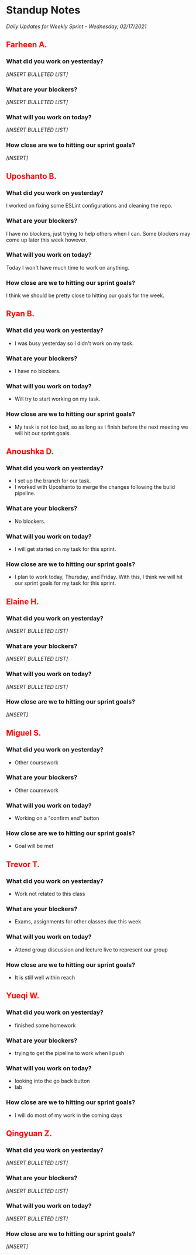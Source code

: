 # Standup Notes
*Daily Updates for Weekly Sprint - Wednesday, 02/17/2021*

## <span style="color: red;">Farheen A.</span> 

### What did you work on yesterday?
*[INSERT BULLETED LIST]*

### What are your blockers?
*[INSERT BULLETED LIST]*

### What will you work on today?
*[INSERT BULLETED LIST]*

### How close are we to hitting our sprint goals?
*[INSERT]*

## <span style="color: red;">Uposhanto B.</span> 

### What did you work on yesterday?
I worked on fixing some ESLint configurations and cleaning the repo. 

### What are your blockers?
I have no blockers, just trying to help others when I can. Some blockers may come up later this week however.

### What will you work on today?
Today I won't have much time to work on anything.

### How close are we to hitting our sprint goals?
I think we should be pretty close to hitting our goals for the week.

## <span style="color: red;">Ryan B.</span>

### What did you work on yesterday?
- I was busy yesterday so I didn't work on my task.

### What are your blockers?
- I have no blockers.

### What will you work on today?
- Will try to start working on my task.
### How close are we to hitting our sprint goals?
- My task is not too bad, so as long as I finish before the next meeting we will hit our sprint goals.

## <span style="color: red;">Anoushka D.</span>

### What did you work on yesterday?
- I set up the branch for our task. 
- I worked with Uposhanto to merge the changes following the build pipeline.

### What are your blockers?
- No blockers.

### What will you work on today?
- I will get started on my task for this sprint.

### How close are we to hitting our sprint goals?
- I plan to work today, Thursday, and Friday. With this, I think we will hit our sprint goals for my task for this sprint.

## <span style="color: red;">Elaine H.</span>

### What did you work on yesterday?
*[INSERT BULLETED LIST]*

### What are your blockers?
*[INSERT BULLETED LIST]*

### What will you work on today?
*[INSERT BULLETED LIST]*

### How close are we to hitting our sprint goals?
*[INSERT]*

## <span style="color: red;">Miguel S.</span>

### What did you work on yesterday?
- Other coursework

### What are your blockers?
- Other coursework

### What will you work on today?
- Working on a "confirm end" button

### How close are we to hitting our sprint goals?
- Goal will be met

## <span style="color: red;">Trevor T.</span>

### What did you work on yesterday?
- Work not related to this class

### What are your blockers?
- Exams, assignments for other classes due this week

### What will you work on today?
- Attend group discussion and lecture live to represent our group

### How close are we to hitting our sprint goals?
- It is still well within reach

## <span style="color: red;">Yueqi W.</span>

### What did you work on yesterday?
- finished some homework

### What are your blockers?
- trying to get the pipeline to work when I push

### What will you work on today?
- looking into the go back button
- lab

### How close are we to hitting our sprint goals?
- I will do most of my work in the coming days

## <span style="color: red;">Qingyuan Z.</span>

### What did you work on yesterday?
*[INSERT BULLETED LIST]*

### What are your blockers?
*[INSERT BULLETED LIST]*

### What will you work on today?
*[INSERT BULLETED LIST]*

### How close are we to hitting our sprint goals?
*[INSERT]*
